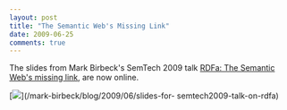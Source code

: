 ```yaml
---
layout: post
title: "The Semantic Web's Missing Link"
date: 2009-06-25
comments: true
---
```

The slides from Mark Birbeck's SemTech 2009 talk [RDFa: The Semantic Web's
missing link](/mark-birbeck/blog/2009/06/slides-for-semtech2009-talk-on-rdfa),
are now online.

  
<!-- more -->

  

[![](/files/missing-link-slides.jpg)](/mark-birbeck/blog/2009/06/slides-for-
semtech2009-talk-on-rdfa)

  
  

